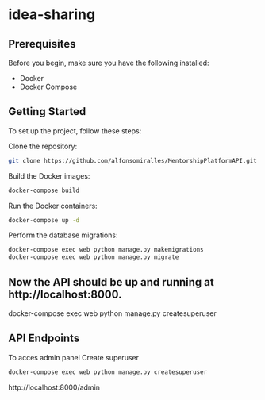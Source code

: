 # idea-sharing

## Prerequisites
Before you begin, make sure you have the following installed:

- Docker
- Docker Compose

## Getting Started
To set up the project, follow these steps:

Clone the repository:
```bash
git clone https://github.com/alfonsomiralles/MentorshipPlatformAPI.git
```
Build the Docker images:
```bash
docker-compose build
```
Run the Docker containers:
```bash
docker-compose up -d
```
Perform the database migrations:
```bash
docker-compose exec web python manage.py makemigrations
docker-compose exec web python manage.py migrate
```
## Now the API should be up and running at http://localhost:8000.

docker-compose exec web python manage.py createsuperuser

## API Endpoints
To acces admin panel
Create superuser
```bash
docker-compose exec web python manage.py createsuperuser
```
http://localhost:8000/admin